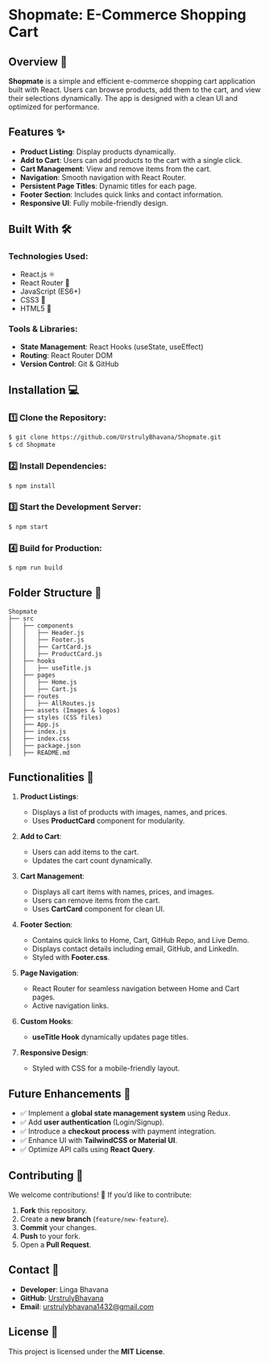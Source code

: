 # Shopmate: E-Commerce Shopping Cart

## Overview 🛒
**Shopmate** is a simple and efficient e-commerce shopping cart application built with React. Users can browse products, add them to the cart, and view their selections dynamically. The app is designed with a clean UI and optimized for performance.

## Features ✨
- **Product Listing**: Display products dynamically.
- **Add to Cart**: Users can add products to the cart with a single click.
- **Cart Management**: View and remove items from the cart.
- **Navigation**: Smooth navigation with React Router.
- **Persistent Page Titles**: Dynamic titles for each page.
- **Footer Section**: Includes quick links and contact information.
- **Responsive UI**: Fully mobile-friendly design.

## Built With 🛠️
### Technologies Used:
- React.js ⚛️
- React Router 🚏
- JavaScript (ES6+)
- CSS3 🎨
- HTML5 📜

### Tools & Libraries:
- **State Management**: React Hooks (useState, useEffect)
- **Routing**: React Router DOM
- **Version Control**: Git & GitHub

## Installation 💻
### 1️⃣ Clone the Repository:
```bash
$ git clone https://github.com/UrstrulyBhavana/Shopmate.git
$ cd Shopmate
```

### 2️⃣ Install Dependencies:
```bash
$ npm install
```

### 3️⃣ Start the Development Server:
```bash
$ npm start
```

### 4️⃣ Build for Production:
```bash
$ npm run build
```

## Folder Structure 📂
```
Shopmate
├── src
│   ├── components
│   │   ├── Header.js
│   │   ├── Footer.js
│   │   ├── CartCard.js
│   │   ├── ProductCard.js
│   ├── hooks
│   │   ├── useTitle.js
│   ├── pages
│   │   ├── Home.js
│   │   ├── Cart.js
│   ├── routes
│   │   ├── AllRoutes.js
│   ├── assets (Images & logos)
│   ├── styles (CSS files)
│   ├── App.js
│   ├── index.js
│   ├── index.css
│   ├── package.json
│   ├── README.md
```

## Functionalities 🚀
1. **Product Listings**:
   - Displays a list of products with images, names, and prices.
   - Uses **ProductCard** component for modularity.

2. **Add to Cart**:
   - Users can add items to the cart.
   - Updates the cart count dynamically.

3. **Cart Management**:
   - Displays all cart items with names, prices, and images.
   - Users can remove items from the cart.
   - Uses **CartCard** component for clean UI.

4. **Footer Section**:
   - Contains quick links to Home, Cart, GitHub Repo, and Live Demo.
   - Displays contact details including email, GitHub, and LinkedIn.
   - Styled with **Footer.css**.

5. **Page Navigation**:
   - React Router for seamless navigation between Home and Cart pages.
   - Active navigation links.

6. **Custom Hooks**:
   - **useTitle Hook** dynamically updates page titles.

7. **Responsive Design**:
   - Styled with CSS for a mobile-friendly layout.

## Future Enhancements 🌟
- ✅ Implement a **global state management system** using Redux.
- ✅ Add **user authentication** (Login/Signup).
- ✅ Introduce a **checkout process** with payment integration.
- ✅ Enhance UI with **TailwindCSS or Material UI**.
- ✅ Optimize API calls using **React Query**.

## Contributing 🤝
We welcome contributions! 🚀 If you’d like to contribute:
1. **Fork** this repository.
2. Create a **new branch** (`feature/new-feature`).
3. **Commit** your changes.
4. **Push** to your fork.
5. Open a **Pull Request**.

## Contact 📧
- **Developer**: Linga Bhavana
- **GitHub**: [UrstrulyBhavana](https://github.com/UrstrulyBhavana)
- **Email**: urstrulybhavana1432@gmail.com

## License 📄
This project is licensed under the **MIT License**.


